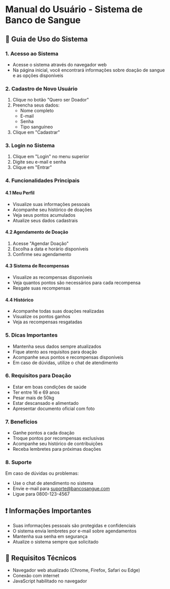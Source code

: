 # Manual do Usuário - Sistema de Banco de Sangue

## 📱 Guia de Uso do Sistema

### 1. Acesso ao Sistema
- Acesse o sistema através do navegador web
- Na página inicial, você encontrará informações sobre doação de sangue e as opções disponíveis

### 2. Cadastro de Novo Usuário
1. Clique no botão "Quero ser Doador"
2. Preencha seus dados:
   - Nome completo
   - E-mail
   - Senha
   - Tipo sanguíneo
3. Clique em "Cadastrar"

### 3. Login no Sistema
1. Clique em "Login" no menu superior
2. Digite seu e-mail e senha
3. Clique em "Entrar"

### 4. Funcionalidades Principais

#### 4.1 Meu Perfil
- Visualize suas informações pessoais
- Acompanhe seu histórico de doações
- Veja seus pontos acumulados
- Atualize seus dados cadastrais

#### 4.2 Agendamento de Doação
1. Acesse "Agendar Doação"
2. Escolha a data e horário disponíveis
3. Confirme seu agendamento

#### 4.3 Sistema de Recompensas
- Visualize as recompensas disponíveis
- Veja quantos pontos são necessários para cada recompensa
- Resgate suas recompensas

#### 4.4 Histórico
- Acompanhe todas suas doações realizadas
- Visualize os pontos ganhos
- Veja as recompensas resgatadas

### 5. Dicas Importantes
- Mantenha seus dados sempre atualizados
- Fique atento aos requisitos para doação
- Acompanhe seus pontos e recompensas disponíveis
- Em caso de dúvidas, utilize o chat de atendimento

### 6. Requisitos para Doação
- Estar em boas condições de saúde
- Ter entre 16 e 69 anos
- Pesar mais de 50kg
- Estar descansado e alimentado
- Apresentar documento oficial com foto

### 7. Benefícios
- Ganhe pontos a cada doação
- Troque pontos por recompensas exclusivas
- Acompanhe seu histórico de contribuições
- Receba lembretes para próximas doações

### 8. Suporte
Em caso de dúvidas ou problemas:
- Use o chat de atendimento no sistema
- Envie e-mail para suporte@bancosangue.com
- Ligue para 0800-123-4567

## ❗ Informações Importantes
- Suas informações pessoais são protegidas e confidenciais
- O sistema envia lembretes por e-mail sobre agendamentos
- Mantenha sua senha em segurança
- Atualize o sistema sempre que solicitado

## 📱 Requisitos Técnicos
- Navegador web atualizado (Chrome, Firefox, Safari ou Edge)
- Conexão com internet
- JavaScript habilitado no navegador
